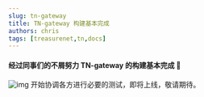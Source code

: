 ```yaml
---
slug: tn-gateway
title: TN-gateway 构建基本完成
authors: chris
tags: [treasurenet,tn,docs]
---
```


#### 经过同事们的不屑努力 TN-gateway 的构建基本完成 🎉

<!--truncate-->

![img](https://www.healthcapusa.com/wp-content/uploads/2019/10/Congratulations-881x294.png)
开始协调各方进行必要的测试，即将上线，敬请期待。
